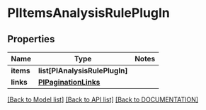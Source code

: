 # PIItemsAnalysisRulePlugIn

## Properties
Name | Type | Notes
------------ | ------------- | -------------
**items** | **list[PIAnalysisRulePlugIn]**
**links** | **[**PIPaginationLinks**](../models/PIPaginationLinks.md)**

[[Back to Model list]](../../DOCUMENTATION.md#documentation-for-models) [[Back to API list]](../../DOCUMENTATION.md#documentation-for-api-endpoints) [[Back to DOCUMENTATION]](../../DOCUMENTATION.md)
